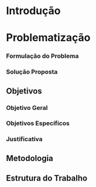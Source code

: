 # Introdução

# Problematização

### Formulação do Problema

### Solução Proposta

## Objetivos

### Objetivo Geral

### Objetivos Específicos

### Justificativa

## Metodologia

## Estrutura do Trabalho

